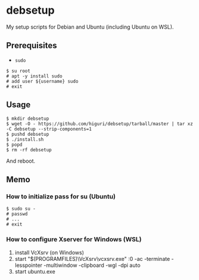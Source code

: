 # debsetup
My setup scripts for Debian and Ubuntu (including Ubuntu on WSL). 

## Prerequisites
* `sudo`
```shell
$ su root
# apt -y install sudo
# add user ${username} sudo
# exit
```

## Usage
```shell
$ mkdir debsetup
$ wget -O - https://github.com/higuri/debsetup/tarball/master | tar xz -C debsetup --strip-components=1
$ pushd debsetup
$ ./install.sh
$ popd
$ rm -rf debsetup
```
And reboot.

## Memo
### How to initialize pass for su (Ubuntu)
```shell
$ sudo su -
# passwd
# ...
# exit
```

### How to configure Xserver for Windows (WSL)
1. install VcXsrv (on Windows)
2. start "$(PROGRAMFILES)\VcXsrv\vcxsrv.exe" :0 -ac -terminate -lesspointer -multiwindow -clipboard -wgl -dpi auto
3. start ubuntu.exe
